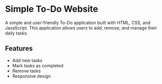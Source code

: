 # Simple To-Do Website
A simple and user-friendly To-Do application built with HTML, CSS, and JavaScript. This application allows users to add, remove, and manage their daily tasks.

## Features
- Add new tasks
- Mark tasks as completed
- Remove tasks
- Responsive design
